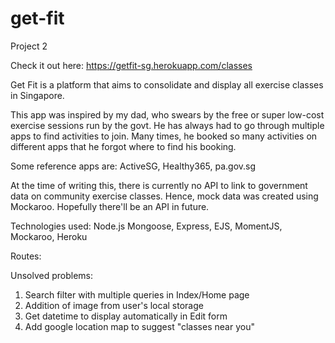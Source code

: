 # get-fit
Project 2

Check it out here: https://getfit-sg.herokuapp.com/classes

Get Fit is a platform that aims to consolidate and display all exercise classes in Singapore. 

This app was inspired by my dad, who swears by the free or super low-cost exercise sessions run by the govt. He has always had to go through multiple apps to find activities to join. Many times, he booked so many activities on different apps that he forgot where to find his booking.

Some reference apps are: ActiveSG, Healthy365, pa.gov.sg

At the time of writing this, there is currently no API to link to government data on community exercise classes. Hence, mock data was created using Mockaroo. Hopefully there'll be an API in future. 

Technologies used:
Node.js
Mongoose, 
Express,
EJS, 
MomentJS,
Mockaroo,
Heroku


Routes:



Unsolved problems:
1. Search filter with multiple queries in Index/Home page
2. Addition of image from user's local storage
3. Get datetime to display automatically in Edit form
4. Add google location map to suggest "classes near you"